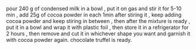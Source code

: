 pour 240 g of condensed milk in a bowl , put it on gas and stir it for 5-10 min , add 25g of cocoa powder in each 1min after stiring it , keep adding cocoa powder and keep stiring in between , then after the mixture is ready , put it in a bowl and wrap it with plastic foil , then store it in a refrigerator for 2 hours , then remove and cut it in whichever shape you want and garnish it with cocoa powder again. chocolate truffel is ready.